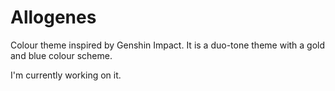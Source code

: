 # Allogenes

Colour theme inspired by Genshin Impact.
It is a duo-tone theme with a gold and blue colour scheme.

I'm currently working on it. 
